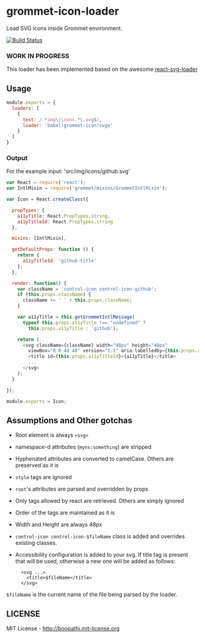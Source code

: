 # grommet-icon-loader

Load SVG icons inside Grommet environment.

[![Build Status](https://travis-ci.org/grommet/grommet-icon-loader.svg)](https://travis-ci.org/grommet/grommet-icon-loader)

### WORK IN PROGRESS

This loader has been implemented based on the awesome [react-svg-loader](https://github.com/boopathi/react-svg-loader)

## Usage

```js
module.exports = {
  loaders: [
    {
      test: /.*img\/icons.*\.svg$/,
      loader: 'babel!grommet-icon!svgo'
    }
  ]
}
```

### Output

For the example input: 'src/img/icons/github.svg'

```js
var React = require('react');
var IntlMixin = require('grommet/mixins/GrommetIntlMixin');

var Icon = React.createClass({

  propTypes: {
    a11yTitle: React.PropTypes.string,
    a11yTitleId: React.PropTypes.string
  },

  mixins: [IntlMixin],

  getDefaultProps: function () {
    return {
      a11yTitleId: 'github-title'
    };
  },

  render: function() {
    var className = 'control-icon control-icon-github';
    if (this.props.className) {
      className += ' ' + this.props.className;
    }

    var a11yTitle = this.getGrommetIntlMessage(
      typeof this.props.a11yTitle !== "undefined" ?
        this.props.a11yTitle : 'github');

    return (
      <svg className={className} width="48px" height="48px"
        viewBox="0 0 48 48" version="1.1" aria-labelledby={this.props.a11yTitleId}>
        <title id={this.props.a11yTitleId}>{a11yTitle}</title>
        ...
      </svg>
    );
  }

});

module.exports = Icon;
```

## Assumptions and Other gotchas

+ Root element is always `<svg>`
+ namespace-d attributes (`myns:something`) are stripped
+ Hyphenated attributes are converted to camelCase. Others are preserved as it is
+ `style` tags are ignored
+ `root`'s attributes are parsed and overridden by props
+ Only tags allowed by react are retrieved. Others are simply ignored
+ Order of the tags are maintained as it is
+ Width and Height are always 48px
+ `control-icon control-icon-$fileName` class is added and overrides existing classes.
+ Accessibility configuration is added to your svg. If title tag is present that will be used, otherwise a new one will be added as follows:

  ```
    <svg ...>
      <title>$fileName</title>
    </svg>
  ```

`$fileName` is the current name of the file being parsed by the loader.

## LICENSE

MIT License - http://boopathi.mit-license.org
